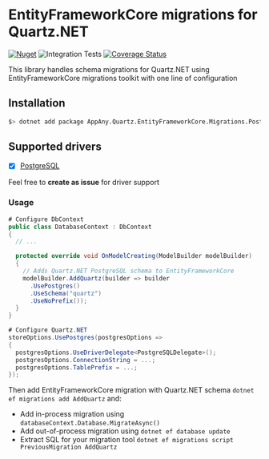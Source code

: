 # EntityFrameworkCore migrations for Quartz.NET

[![Nuget](https://img.shields.io/nuget/v/AppAny.Quartz.EntityFrameworkCore.Migrations.PostgreSQL.svg)](https://www.nuget.org/packages/AppAny.Quartz.EntityFrameworkCore.Migrations.PostgreSQL) ![Integration Tests](https://github.com/appany/AppAny.Quartz.EntityFrameworkCore.Migrations/workflows/Integration%20Tests/badge.svg) [![Coverage Status](https://coveralls.io/repos/github/appany/Minio.AspNetCore/badge.svg?branch=main)](https://coveralls.io/github/appany/Minio.AspNetCore?branch=main)

This library handles schema migrations for Quartz.NET using EntityFrameworkCore migrations toolkit with one line of configuration

## Installation

```bash
$> dotnet add package AppAny.Quartz.EntityFrameworkCore.Migrations.PostgreSQL
```

## Supported drivers

- [x] [PostgreSQL](https://www.nuget.org/packages/Npgsql.EntityFrameworkCore.PostgreSQL)

Feel free to **create as issue** for driver support

### Usage

```cs
# Configure DbContext
public class DatabaseContext : DbContext
{
  // ...

  protected override void OnModelCreating(ModelBuilder modelBuilder)
  {
    // Adds Quartz.NET PostgreSQL schema to EntityFrameworkCore
    modelBuilder.AddQuartz(builder => builder
      .UsePostgres()
      .UseSchema("quartz")
      .UseNoPrefix());
  }
}

# Configure Quartz.NET
storeOptions.UsePostgres(postgresOptions =>
{
  postgresOptions.UseDriverDelegate<PostgreSQLDelegate>();
  postgresOptions.ConnectionString = ...;
  postgresOptions.TablePrefix = ...;
});

```

Then add EntityFrameworkCore migration with Quartz.NET schema `dotnet ef migrations add AddQuartz` and:

- Add in-process migration using `databaseContext.Database.MigrateAsync()`
- Add out-of-process migration using `dotnet ef database update`
- Extract SQL for your migration tool `dotnet ef migrations script PreviousMigration AddQuartz`
